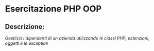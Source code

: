 # Esercitazione  PHP OOP

## Descrizione: 
*Gestiisci i dipendenti di un azienda utilizzando le classi PHP, estenzioni, oggetti e le exception*
